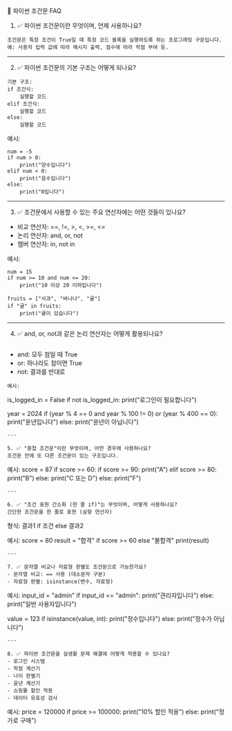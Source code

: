 📘 파이썬 조건문 FAQ

1. ✅ 파이썬 조건문이란 무엇이며, 언제 사용하나요?
```
조건문은 특정 조건이 True일 때 특정 코드 블록을 실행하도록 하는 프로그래밍 구문입니다.
예: 사용자 입력 값에 따라 메시지 출력, 점수에 따라 학점 부여 등.
```

---

2. ✅ 파이썬 조건문의 기본 구조는 어떻게 되나요?
```
기본 구조:
if 조건식:
    실행할 코드
elif 조건식:
    실행할 코드
else:
    실행할 코드
```

예시:
```
num = -5
if num > 0:
    print("양수입니다")
elif num < 0:
    print("음수입니다")
else:
    print("0입니다")
```
---

3. ✅ 조건문에서 사용할 수 있는 주요 연산자에는 어떤 것들이 있나요?
- 비교 연산자: ==, !=, >, <, >=, <=
- 논리 연산자: and, or, not
- 멤버 연산자: in, not in

예시:
```
num = 15
if num >= 10 and num <= 20:
    print("10 이상 20 이하입니다")

fruits = ["사과", "바나나", "귤"]
if "귤" in fruits:
    print("귤이 있습니다")
```
---

4. ✅ and, or, not과 같은 논리 연산자는 어떻게 활용되나요?
   ```
- and: 모두 참일 때 True
- or: 하나라도 참이면 True
- not: 결과를 반대로
```
예시:
```
is_logged_in = False
if not is_logged_in:
    print("로그인이 필요합니다")

year = 2024
if (year % 4 == 0 and year % 100 != 0) or (year % 400 == 0):
    print("윤년입니다")
else:
    print("윤년이 아닙니다")
```
---

5. ✅ "중첩 조건문"이란 무엇이며, 어떤 경우에 사용하나요?
조건문 안에 또 다른 조건문이 있는 구조입니다.
```
예시:
score = 87
if score >= 60:
    if score >= 90:
        print("A")
    elif score >= 80:
        print("B")
    else:
        print("C 또는 D")
else:
    print("F")
```
---

6. ✅ "조건 표현 간소화 (한 줄 if)"는 무엇이며, 어떻게 사용하나요?
간단한 조건문을 한 줄로 표현 (삼항 연산자)
```
형식:
결과1 if 조건 else 결과2

예시:
score = 80
result = "합격" if score >= 60 else "불합격"
print(result)
```
---

7. ✅ 문자열 비교나 자료형 판별도 조건문으로 가능한가요?
- 문자열 비교: == 사용 (대소문자 구분)
- 자료형 판별: isinstance(변수, 자료형)
```
예시:
input_id = "admin"
if input_id == "admin":
    print("관리자입니다")
else:
    print("일반 사용자입니다")

value = 123
if isinstance(value, int):
    print("정수입니다")
else:
    print("정수가 아닙니다")
```
---

8. ✅ 파이썬 조건문을 실생활 문제 해결에 어떻게 적용할 수 있나요?
- 로그인 시스템
- 학점 계산기
- 나이 판별기
- 윤년 계산기
- 쇼핑몰 할인 적용
- 데이터 유효성 검사
```
예시:
price = 120000
if price >= 100000:
    print("10% 할인 적용")
else:
    print("정가로 구매")
```
